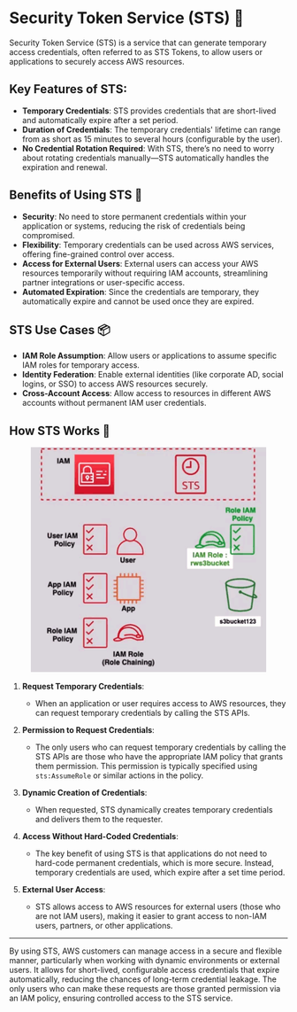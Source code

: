 # **Security Token Service (STS) 🔐**

Security Token Service (STS) is a service that can generate temporary access credentials, often referred to as STS Tokens, to allow users or applications to securely access AWS resources.

## **Key Features of STS:**

- **Temporary Credentials**: STS provides credentials that are short-lived and automatically expire after a set period.
- **Duration of Credentials**: The temporary credentials' lifetime can range from as short as 15 minutes to several hours (configurable by the user).
- **No Credential Rotation Required**: With STS, there’s no need to worry about rotating credentials manually—STS automatically handles the expiration and renewal.

## **Benefits of Using STS 🔑**

- **Security**: No need to store permanent credentials within your application or systems, reducing the risk of credentials being compromised.
- **Flexibility**: Temporary credentials can be used across AWS services, offering fine-grained control over access.
- **Access for External Users**: External users can access your AWS resources temporarily without requiring IAM accounts, streamlining partner integrations or user-specific access.
- **Automated Expiration**: Since the credentials are temporary, they automatically expire and cannot be used once they are expired.

## **STS Use Cases 📦**

- **IAM Role Assumption**: Allow users or applications to assume specific IAM roles for temporary access.
- **Identity Federation**: Enable external identities (like corporate AD, social logins, or SSO) to access AWS resources securely.
- **Cross-Account Access**: Allow access to resources in different AWS accounts without permanent IAM user credentials.

## **How STS Works 🚀**

<div style="text-align: center;">
    <img src="images/sts-lifecycle.gif" alt="STS Lifecycle" />
</div>

1. **Request Temporary Credentials**:

   - When an application or user requires access to AWS resources, they can request temporary credentials by calling the STS APIs.

2. **Permission to Request Credentials**:

   - The only users who can request temporary credentials by calling the STS APIs are those who have the appropriate IAM policy that grants them permission. This permission is typically specified using `sts:AssumeRole` or similar actions in the policy.

3. **Dynamic Creation of Credentials**:

   - When requested, STS dynamically creates temporary credentials and delivers them to the requester.

4. **Access Without Hard-Coded Credentials**:

   - The key benefit of using STS is that applications do not need to hard-code permanent credentials, which is more secure. Instead, temporary credentials are used, which expire after a set time period.

5. **External User Access**:
   - STS allows access to AWS resources for external users (those who are not IAM users), making it easier to grant access to non-IAM users, partners, or other applications.

---

By using STS, AWS customers can manage access in a secure and flexible manner, particularly when working with dynamic environments or external users. It allows for short-lived, configurable access credentials that expire automatically, reducing the chances of long-term credential leakage. The only users who can make these requests are those granted permission via an IAM policy, ensuring controlled access to the STS service.
